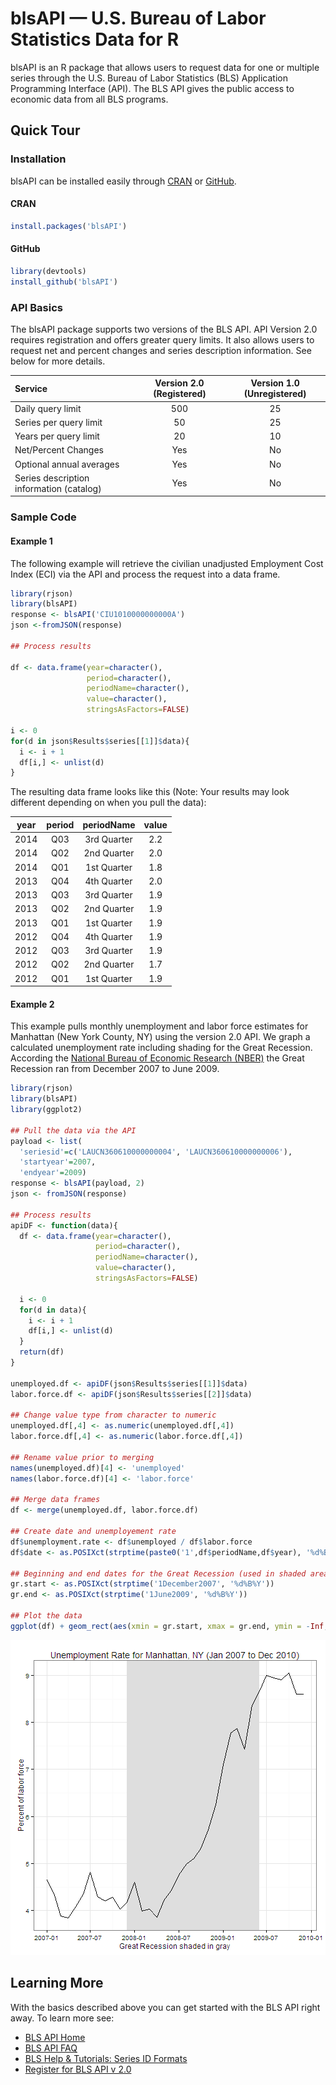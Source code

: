 # blsAPI — U.S. Bureau of Labor Statistics Data for R  


blsAPI is an R package that allows users to request data for one or multiple series through the U.S. Bureau of Labor Statistics (BLS) Application Programming Interface (API).  The BLS API gives the public access to economic data from all BLS programs. 

## Quick Tour 

### Installation  
blsAPI can be installed easily through [CRAN](http://cran.r-project.org/web/packages/blsAPI/index.html) or [GitHub](https://github.com/mikeasilva/blsAPI).    

#### CRAN  

```r
install.packages('blsAPI')
```

#### GitHub  

```r
library(devtools)
install_github('blsAPI')
```

### API Basics  
The blsAPI package supports two versions of the BLS API.  API Version 2.0 requires registration and offers greater query limits. It also allows users to request net and percent changes and series description information. See below for more details.




| Service                                  |  Version 2.0 (Registered)  |  Version 1.0 (Unregistered)  |
|:-----------------------------------------|:--------------------------:|:----------------------------:|
| Daily query limit                        |            500             |              25              |
| Series per query limit                   |             50             |              25              |
| Years per query limit                    |             20             |              10              |
| Net/Percent Changes                      |            Yes             |              No              |
| Optional annual averages                 |            Yes             |              No              |
| Series description information (catalog) |            Yes             |              No              |

### Sample Code

#### Example 1
The following example will retrieve the civilian unadjusted Employment Cost Index (ECI) via the API and process the request into a data frame.


```r
library(rjson)
library(blsAPI)
response <- blsAPI('CIU1010000000000A')
json <-fromJSON(response)

## Process results

df <- data.frame(year=character(),
                 period=character(), 
                 periodName=character(),
                 value=character(),
                 stringsAsFactors=FALSE) 

i <- 0
for(d in json$Results$series[[1]]$data){
  i <- i + 1
  df[i,] <- unlist(d)
}
```

The resulting data frame looks like this (Note: Your results may look different depending on when you pull the data):  


|  year  |  period  |  periodName  |  value  |
|:------:|:--------:|:------------:|:-------:|
|  2014  |   Q03    | 3rd Quarter  |   2.2   |
|  2014  |   Q02    | 2nd Quarter  |   2.0   |
|  2014  |   Q01    | 1st Quarter  |   1.8   |
|  2013  |   Q04    | 4th Quarter  |   2.0   |
|  2013  |   Q03    | 3rd Quarter  |   1.9   |
|  2013  |   Q02    | 2nd Quarter  |   1.9   |
|  2013  |   Q01    | 1st Quarter  |   1.9   |
|  2012  |   Q04    | 4th Quarter  |   1.9   |
|  2012  |   Q03    | 3rd Quarter  |   1.9   |
|  2012  |   Q02    | 2nd Quarter  |   1.7   |
|  2012  |   Q01    | 1st Quarter  |   1.9   |

#### Example 2
This example pulls monthly unemployment and labor force estimates for Manhattan (New York County, NY) using the version 2.0 API.  We graph a calculated unemployment rate including shading for the Great Recession.  According the [National Bureau of Economic Research (NBER)](http://www.nber.org/cycles.html) the Great Recession ran from December 2007 to June 2009.


```r
library(rjson)
library(blsAPI)
library(ggplot2)

## Pull the data via the API
payload <- list(
  'seriesid'=c('LAUCN360610000000004', 'LAUCN360610000000006'),
  'startyear'=2007,
  'endyear'=2009)
response <- blsAPI(payload, 2)
json <- fromJSON(response)

## Process results
apiDF <- function(data){
  df <- data.frame(year=character(),
                   period=character(),
                   periodName=character(),
                   value=character(),
                   stringsAsFactors=FALSE)
  
  i <- 0
  for(d in data){
    i <- i + 1
    df[i,] <- unlist(d)
  }
  return(df)
}

unemployed.df <- apiDF(json$Results$series[[1]]$data)
labor.force.df <- apiDF(json$Results$series[[2]]$data)

## Change value type from character to numeric
unemployed.df[,4] <- as.numeric(unemployed.df[,4])
labor.force.df[,4] <- as.numeric(labor.force.df[,4])

## Rename value prior to merging
names(unemployed.df)[4] <- 'unemployed'
names(labor.force.df)[4] <- 'labor.force'

## Merge data frames
df <- merge(unemployed.df, labor.force.df)

## Create date and unemployement rate
df$unemployment.rate <- df$unemployed / df$labor.force
df$date <- as.POSIXct(strptime(paste0('1',df$periodName,df$year), '%d%B%Y'))

## Beginning and end dates for the Great Recession (used in shaded area)
gr.start <- as.POSIXct(strptime('1December2007', '%d%B%Y'))
gr.end <- as.POSIXct(strptime('1June2009', '%d%B%Y'))

## Plot the data
ggplot(df) + geom_rect(aes(xmin = gr.start, xmax = gr.end, ymin = -Inf, ymax = Inf), alpha = 0.4, fill="#DDDDDD") + geom_line(aes(date, unemployment.rate*100)) + xlab('') + ylab('Percent of labor force')  + xlab('Great Recession shaded in gray') + ggtitle('Unemployment Rate for Manhattan, NY (Jan 2007 to Dec 2010)') + theme_bw()
```

![plot of chunk unnamed-chunk-8](figure/unnamed-chunk-8-1.png) 

## Learning More
With the basics described above you can get started with the BLS API right away. To learn more see:  

* [BLS API Home](http://www.bls.gov/developers/)
* [BLS API FAQ](http://www.bls.gov/developers/api_faqs.htm) 
* [BLS Help & Tutorials: Series ID Formats](http://www.bls.gov/help/hlpforma.htm)  
* [Register for BLS API v 2.0](http://data.bls.gov/registrationEngine/)  



